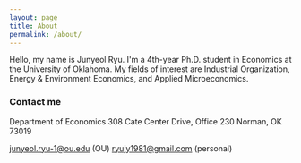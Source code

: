 ```yaml
---
layout: page
title: About
permalink: /about/
---
```


Hello, my name is Junyeol Ryu.
I'm a 4th-year Ph.D. student in Economics at the University of Oklahoma.
My fields of interest are Industrial Organization, Energy & Environment Economics, and Applied Microeconomics. 


### Contact me

Department of Economics
308 Cate Center Drive, Office 230 
Norman, OK 73019

junyeol.ryu-1@ou.edu  (OU)
ryujy1981@gmail.com  (personal)
